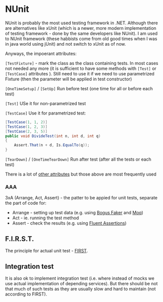 # NUnit

NUnit is probably the most used testing framework in .NET. Although there are alternatives like xUnit (which is a newer, more modern implementation of testing framework - done by the same developers like NUnit). 
I am used to NUnit framework (these habbists come from old good times when I was in java world using jUnit) and not switch to xUnit as of now. 

Anyways, the impoerant attributes:

`[TestFixture]` - mark the class as the class containing tests. In most cases not needed any more (it is sufficient to have some methods with `[Test]` or `[TestCase]` attributes ). Still need to use it if we need to use parametrized Fixture (then the parameter will be applied in test constructor)

`[OneTimeSetup]` / `[SetUp]` Run before test (one time for all or before each test)

`[Test]` USe it for non-parametrized test

`[TestCase]` Use it for parametrized test:

```csharp
[TestCase(1, 1, 2)]
[TestCase(1, 2, 3)]
[TestCase(2, 3, 5)]
public void DivideTest(int n, int d, int q)
{
    Assert.That(n + d, Is.EqualTo(q));
}
```

`[TearDown]` / `[OneTimeTearDown]` Run after test (after all the tests or each test)

There is a lot of [other attributes](https://docs.nunit.org/articles/nunit/writing-tests/attributes.html) but those above are most frequently used 

### AAA 

3xA (Arrange, Act, Assert) - the patter to be appied for unit tests, separate the part of code for:

 - Arrange - setting up test data (e.g. using  [Bogus Faker](./bogus%20faker.md) and [Moq](moq.md))
 - Act - ie. running the test method
 - Assert - check the results (e.g. using [Fluent Assertions](fluent%20assertions.md))

## F.I.R.S.T.

The principle for actual unit test - [FIRST](../Engineering/first.md).

## Integration test

It is also ok to implement integration test (i.e. where instead of mocks we use actual implementation of depending services). But there should be not that much of such tests as they are usually slow and hard to maintain (not according to FIRST). 

